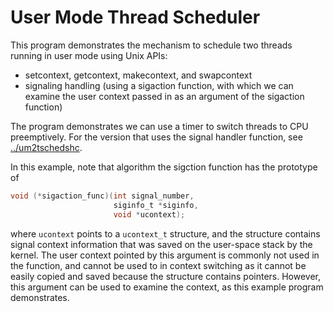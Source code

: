 # User Mode Thread Scheduler

This program demonstrates the mechanism to schedule two threads running
in user mode using Unix APIs:

- setcontext, getcontext, makecontext, and swapcontext
- signaling handling (using a sigaction function, with which we can examine
  the user context passed in as an argument of the sigaction function)

The program demonstrates we can use a timer to switch threads to CPU
preemptively. For the version that uses the signal handler function, see
[../um2tschedshc](../um2tschedshc).

In this example, note that algorithm the sigction function has the prototype
of

```c
void (*sigaction_func)(int signal_number,
                       siginfo_t *siginfo,
                       void *ucontext);
```

where `ucontext` points to a `ucontext_t` structure, and the structure
contains signal context information that was saved on the user-space stack by
the kernel. The user context pointed by this argument is commonly not used in
the function, and cannot be used to in context switching as it cannot be easily
copied and saved because the structure contains pointers. However, this
argument can be used to examine the context, as this example program
demonstrates.
